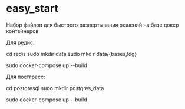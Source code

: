 # easy_start
Набор файлов для быстрого развертывания решений на базе докер контейнеров


Для редис:

cd redis
sudo mkdir data
sudo mkdir data/{bases,log}

sudo docker-compose up --build


Для постгресс:

cd postgresql
sudo mkdir postgres_data

sudo docker-compose up --build